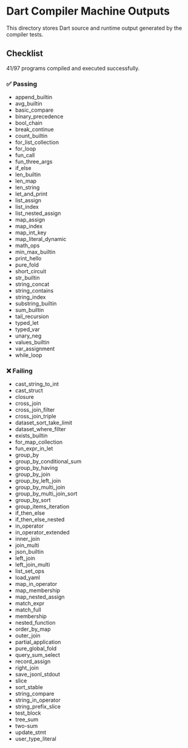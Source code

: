 # Dart Compiler Machine Outputs

This directory stores Dart source and runtime output generated by the compiler tests.

## Checklist

41/97 programs compiled and executed successfully.

### ✅ Passing
* append_builtin
* avg_builtin
* basic_compare
* binary_precedence
* bool_chain
* break_continue
* count_builtin
* for_list_collection
* for_loop
* fun_call
* fun_three_args
* if_else
* len_builtin
* len_map
* len_string
* let_and_print
* list_assign
* list_index
* list_nested_assign
* map_assign
* map_index
* map_int_key
* map_literal_dynamic
* math_ops
* min_max_builtin
* print_hello
* pure_fold
* short_circuit
* str_builtin
* string_concat
* string_contains
* string_index
* substring_builtin
* sum_builtin
* tail_recursion
* typed_let
* typed_var
* unary_neg
* values_builtin
* var_assignment
* while_loop

### ❌ Failing
* cast_string_to_int
* cast_struct
* closure
* cross_join
* cross_join_filter
* cross_join_triple
* dataset_sort_take_limit
* dataset_where_filter
* exists_builtin
* for_map_collection
* fun_expr_in_let
* group_by
* group_by_conditional_sum
* group_by_having
* group_by_join
* group_by_left_join
* group_by_multi_join
* group_by_multi_join_sort
* group_by_sort
* group_items_iteration
* if_then_else
* if_then_else_nested
* in_operator
* in_operator_extended
* inner_join
* join_multi
* json_builtin
* left_join
* left_join_multi
* list_set_ops
* load_yaml
* map_in_operator
* map_membership
* map_nested_assign
* match_expr
* match_full
* membership
* nested_function
* order_by_map
* outer_join
* partial_application
* pure_global_fold
* query_sum_select
* record_assign
* right_join
* save_jsonl_stdout
* slice
* sort_stable
* string_compare
* string_in_operator
* string_prefix_slice
* test_block
* tree_sum
* two-sum
* update_stmt
* user_type_literal
